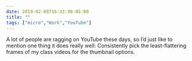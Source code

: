 ```yaml
---
date: 2019-02-08T16:32:48-05:00
title: ""
tags: ["micro","Work","YouTube"]
---
```

A lot of people are ragging on YouTube these days, so I’d just like to mention one thing it does really well: Consistently pick the least-flattering frames of my class videos for the thumbnail options.
